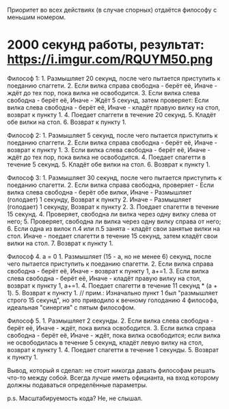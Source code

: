 Приоритет во всех действиях (в случае спорных) отдаётся философу с меньшим номером.

# 2000 секунд работы, результат: https://i.imgur.com/RQUYM50.png

Философ 1:
	1. Размышляет 20 секунд, после чего пытается приступить к поеданию спаггети.
	2. Если вилка справа свободна - берёт её,
	   Иначе - ждёт до тех пор, пока вилка не освободится.
	3. Если вилка слева свободна - берёт её,
	   Иначе - 
			Ждёт 5 секунд, затем проверяет:
				Если вилка слева свободна - берёт её,
				Иначе - кладёт правую вилку на стол, возврат к пункту 1.
	4. Поедает спаггети в течение 20 секунд.
	5. Кладёт обе вилки на стол.
	6. Возврат к пункту 1.
	
Философ 2:
	1. Размышляет 5 секунд, после чего пытается приступить к поеданию спаггети.
	2. Если вилка справа свободна - берёт её,
	   Иначе - возврат к пункту 1.
	3. Если вилка слева свободна - берёт её,
	   Иначе - ждёт до тех пор, пока вилка не освободится.
	4. Поедает спагетти в течение 5 секунд.
	5. Кладёт обе вилки на стол.
	6. Возврат к пункту 1.

Философ 3:
	1. Размышляет 30 секунд, после чего пытается приступить к поеданию спагетти.
	2. Если вилка справа свободна, проверяет -
			Если вилка слева свободна - берёт обе вилки,
			Иначе -
				Размышляет (голодает) 1 секунду,
				Возврат к пункту 2.
	   Иначе -
			Размышляет (голодает) 1 секунду,
			Возврат к пункту 2.
	3. Поедает спагетти в течение 15 секунд.
	4. Проверяет, свободна ли вилка через одну вилку слева от него;
	5. Проверяет, свободна ли вилка через одну вилку справа от него;
	6. Если одна из вилок п.4 или п.5 занята - кладёт свои занятые вилки на стол.
	   Иначе - поедает спагетти в течение 15 секунд, затем кладёт свои вилки на стол.
	7. Возврат к пункту 1.

Философ 4.
	a = 0
	1. Размышляет (15 - a, но не менее 6) секунд, после чего пытается приступить к поеданию спагетти.
	2. Если вилка справа свободна - берёт её,
	   Иначе - возврат к пункту 1, a+=1.
	3. Если вилка слева свободна - берёт её,
	   Иначе - кладёт правую вилку на стол,
			   возврат к пункту 1, 
			   a+=1.
	4. Поедает спагетти в течение 11 секунд * (a + 1).
	5. Возврат к пункту 1.
	// прим.: Изначально пункт 1 был "размышляет строго 15 секунд", но это приводило к вечному голоданию 4 философа, идеальная "синергия" с пятым философом.

Философ 5.
	1. Размышляет 2 секунды.
	2. Если вилка слева свободна - берёт её,
	   Иначе - ждёт, пока вилка освободится.
	3. Если вилка справа свободна - берёт её,
	   Иначе - 
			ждёт, пока вилка освободится;
			если вилка не освободилась в течение 5 секунд, 
				кладёт левую вилку на стол,
				возврат к пункту 1.
    4. Поедает спагетти в течение 1 секунды.
	5. Возврат к пункту 1.

Вывод, который я сделал: не стоит никогда давать философам решать что-то между собой. Всегда лучше иметь официанта, на вход которому должны подаваться определённые параметры.

p.s. Масштабируемость кода? Не, не слышал.
